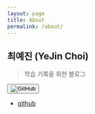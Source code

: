 ```yaml
---
layout: page
title: About
permalink: /about/
---
```

## 최예진 (YeJin Choi)
> 학습 기록을 위한 블로그

<a href="https://github.com/dPwls03">
<button><img src="http://github.com/dPwls03/dPwls03.github.io/public/img/github.png" alt="GitHub" onclick="[GitHub<](https://github.com/dPwls03)" ></button>
</a> 

* [github](https://github.com/dPwls03)
